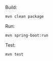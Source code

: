 Build:

```bash
mvn clean package
```

Run:

```bash
mvn spring-boot:run
```

Test:

```bash
mvn test
```